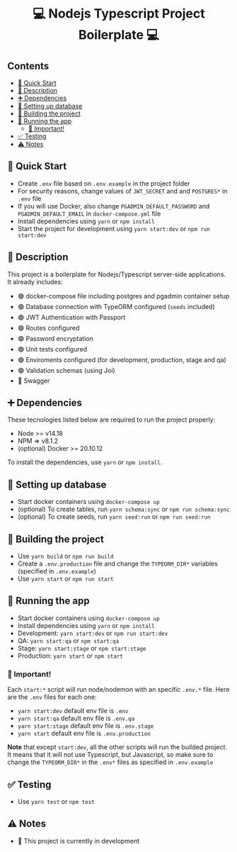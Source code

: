 <h1 align="center"> 
	💻 Nodejs Typescript Project Boilerplate 💻
</h1>

## Contents

- [🏃 Quick Start](#-quick-start)
- [📝 Description](#-description)
- [➕ Dependencies](#-dependencies)
- [📁 Setting up database](#-setting-up-database)
- [🔨 Building the project](#-building-the-project)
- [🚀 Running the app](#-running-the-app)
  - [🔸 Important!](#-important)
- [✅ Testing](#-testing)
- [⚠️ Notes](#️-notes)

## 🏃 Quick Start

- Create `.env` file based on `.env.example` in the project folder
- For security reasons, change values of `JWT_SECRET` and and `POSTGRES*` in `.env` file
- If you will use Docker, also change `PGADMIN_DEFAULT_PASSWORD` and `PGADMIN_DEFAULT_EMAIL` in `docker-compose.yml` file
- Install dependencies using `yarn` or `npm install`
- Start the project for development using `yarn start:dev` or `npm run start:dev`

## 📝 Description

This project is a boilerplate for Nodejs/Typescript server-side applications. It already includes:

- 🟢 docker-compose file including postgres and pgadmin container setup
- 🟢 Database connection with TypeORM configured (`seeds` included)
- 🟢 JWT Authentication with Passport
- 🟢 Routes configured
- 🟢 Password encryptation
- 🟢 Unit tests configured
- 🟢 Enviroments configured (for development, production, stage and qa)
- 🟢 Validation schemas (using Joi)
- 🔴 Swagger

## ➕ Dependencies

These tecnologies listed below are required to run the project properly:

- Node >= v14.18
- NPM => v8.1.2
- (optional) Docker >= 20.10.12

To install the dependencies, use `yarn` or `npm install`.

## 📁 Setting up database

- Start docker containers using `docker-compose up`
- (optional) To create tables, run `yarn schema:sync` or `npm run schema:sync`
- (optional) To create seeds, run `yarn seed:run` or `npm run seed:run`

## 🔨 Building the project

- Use `yarn build` or `npm run build`
- Create a `.env.production` file and change the `TYPEORM_DIR*` variables (specified in `.env.example`)
- Use `yarn start` or `npm run start`

## 🚀 Running the app

- Start docker containers using `docker-compose up`
- Install dependencies using `yarn` or `npm install`
- Development: `yarn start:dev` or `npm run start:dev`
- QA: `yarn start:qa` or `npm start:qa`
- Stage: `yarn start:stage` or `npm start:stage`
- Production: `yarn start` or `npm start`

### 🔸 Important!

Each `start:*` script will run node/nodemon with an specific `.env.*` file. Here are the `.env` files for each one:

- `yarn start:dev` default env file is `.env`
- `yarn start:qa` default env file is `.env.qa`
- `yarn start:stage` default env file is `.env.stage`
- `yarn start` default env file is `.env.production`

**Note** that except `start:dev`, all the other scripts will run
the builded project. It means that it will not use Typescript, but Javascript, so make sure to change the `TYPEORM_DIR*` in the `.env*` files as specified in `.env.example`

## ✅ Testing

- Use `yarn test` or `npm test`

## ⚠️ Notes

- 🚧 This project is currently in development
